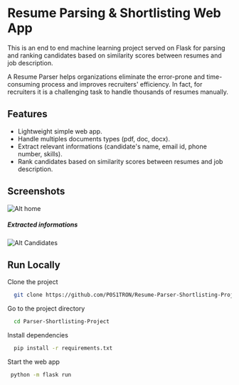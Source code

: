
# Resume Parsing & Shortlisting Web App

This is an end to end machine learning project served on Flask for parsing and ranking candidates based on similarity scores between resumes and job description.

A Resume Parser helps organizations eliminate the error-prone and time-consuming process and improves recruiters' efficiency. 
In fact, for recruiters it is a challenging task to handle thousands of resumes manually.
## Features

- Lightweight simple web app.
- Handle multiples documents types (pdf, doc, docx).
- Extract relevant informations (candidate's name, email id, phone number, skills).
- Rank candidates based on similarity scores between resumes and job description.

## Screenshots

![Alt home](/screenshots/home.png?raw=true "Home")
##### Extracted informations
![Alt Candidates](/screenshots/outputsheet.png?raw=true "Output")

## Run Locally

Clone the project

```bash
  git clone https://github.com/P0S1TRON/Resume-Parser-Shortlisting-Project.git
```

Go to the project directory

```bash
  cd Parser-Shortlisting-Project
```

Install dependencies

```bash
  pip install -r requirements.txt
```

Start the web app

```bash
 python -m flask run
```



